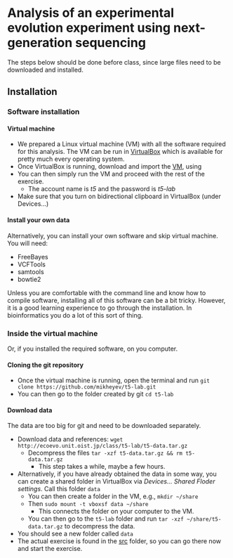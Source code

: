 # Analysis of an experimental evolution experiment using next-generation sequencing

The steps below should be done before class, since large files need to be downloaded and installed.

## Installation 

### Software installation

#### Virtual machine

- We prepared a Linux virtual machine (VM) with all the software required for this analysis. The VM can be run in [VirtualBox](https://www.virtualbox.org/wiki/Downloads) which is available for pretty much every operating system.  
- Once VirtualBox is running, download and import the [VM](http://ecoevo.unit.oist.jp/class/t5-lab/T5.ova), using 
- You can then simply run the VM and proceed with the rest of the exercise.
     - The account name is *t5* and the password is *t5-lab*
- Make sure that you turn on bidirectional clipboard in VirtualBox (under Devices...)

#### Install your own data
Alternatively, you can install your own software and skip virtual machine. You will need:

- FreeBayes
- VCFTools
- samtools
- bowtie2

Unless you are comfortable with the command line and know how to compile software, installing all of this software can be a bit tricky. However, it is a good learning experience to go through the installation. In bioinformatics you do a lot of this sort of thing. 

### Inside the virtual machine

Or, if you installed the required software, on you computer.

#### Cloning the git repository

- Once the virtual machine is running, open the terminal and run ```git clone https://github.com/mikheyev/t5-lab.git```
- You can then go to the folder created by git ```cd t5-lab```

#### Download data 

The data are too big for git and need to be downloaded separately.

- Download data and references: ```wget http://ecoevo.unit.oist.jp/class/t5-lab/t5-data.tar.gz``` 
	- Decompress the files ```tar -xzf t5-data.tar.gz && rm t5-data.tar.gz```
		- This step takes a while, maybe a few hours.
- Alternatively, if you have already obtained the data in some way, you can create a shared folder in VirtualBox via *Devices... Shared Floder settings*. Call this folder ```data```
	- You can then create a folder in the VM, e.g., ```mkdir ~/share```
	- Then ```sudo mount -t vboxsf data ~/share```
		- This connects the folder on your computer to the VM.
	- You can then go to the ```t5-lab``` folder and run ```tar -xzf ~/share/t5-data.tar.gz``` to decompress the data.
- You should see a new folder called ```data```
- The actual exercise is found in the [src](./src/) folder, so you can go there now and start the exercise.




